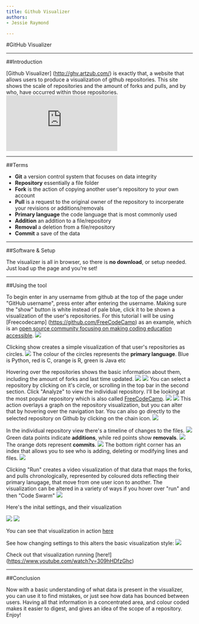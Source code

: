 ```yaml
---
title: Github Visualizer
authors:
- Jessie Raymond

---
```

#GitHub Visualizer
***
##Introduction

[Github Visualizer] (http://ghv.artzub.com/) is exactly that, a website that allows users to produce a visualization of github repositories. This site shows the scale of repositories and the amount of forks and pulls, and by who, have occurred within those repositories.
![](http://s17.photobucket.com/user/Dragon_Tamer13/media/1.jpg.html)
***
##Terms

- **Git** a version control system that focuses on data integrity 
- **Repository** essentially a file folder
- **Fork** is the action of copying another user's repository to your own account
- **Pull** is a request to the original owner of the repository to incorperate your revisions or additions/removals
- **Primary language** the code language that is most commonly used
- **Addition** an addition to a file/repository
- **Removal** a deletion from a file/repository
- **Commit** a save of the data

***
##Software & Setup

The visualizer is all in browser, so there is **no download**, or setup needed. Just load up the page and you're set!
***

##Using the tool

To begin enter in any username from github at the top of the page under "GitHub username", press enter after entering the username. Making sure the "show" button is white instead of pale blue, click it to be shown a visualization of the user's repositories. For this tutorial I will be using [Freecodecamp] (https://github.com/FreeCodeCamp) as an example, which is an [open source community focusing on making coding education accessible](http://www.freecodecamp.com/). 
![](http://i17.photobucket.com/albums/b99/Dragon_Tamer13/2.jpg)

Clicking show creates a simple visualization of that user's repositories as circles. 
![](http://i17.photobucket.com/albums/b99/Dragon_Tamer13/3.jpg)
The colour of the circles represents the **primary language**. Blue is Python, red is C, orange is R, green is Java etc

Hovering over the repositories shows the basic information about them, including the amount of forks and last time updated. 
![](http://i17.photobucket.com/albums/b99/Dragon_Tamer13/5.png)
![](http://i17.photobucket.com/albums/b99/Dragon_Tamer13/5.png)
You can select a repository by clicking on it's circle, or scrolling in the top bar in the second section. Click "Analyze" to view the individual repository. I'll be looking at the most popular repository which is also called [FreeCodeCamp](https://github.com/FreeCodeCamp/FreeCodeCamp).
![](http://i17.photobucket.com/albums/b99/Dragon_Tamer13/6.png)
![](http://i17.photobucket.com/albums/b99/Dragon_Tamer13/7.png)
This action overlays a graph on the repository visualization, but you can alter that by hovering over the navigation bar. 
You can also go directly to the selected repository on Github by clicking on the chain icon.
![](http://i17.photobucket.com/albums/b99/Dragon_Tamer13/8.png)

In the individual repository view there's a timeline of changes to the files. 
![](http://i17.photobucket.com/albums/b99/Dragon_Tamer13/9.jpg)
Green data points indicate **additions**, while red points show **removals**. 
![](http://i17.photobucket.com/albums/b99/Dragon_Tamer13/10.png)
The orange dots represent **commits**. 
![](http://i17.photobucket.com/albums/b99/Dragon_Tamer13/11.png)
The bottom right corner has an index that allows you to see who is adding, deleting or modifying lines and files.
![](http://i17.photobucket.com/albums/b99/Dragon_Tamer13/12.jpg)

Clicking "Run" creates a video visualization of that data that maps the forks, and pulls chronologically, represented by coloured dots reflecting their primary lanugage, that move from one user icon to another.
The visualization can be altered in a variety of ways if you hover over "run" and then "Code Swarm"
![](http://i17.photobucket.com/albums/b99/Dragon_Tamer13/13.png)

Here's the inital settings, and their visualization 

![](http://i17.photobucket.com/albums/b99/Dragon_Tamer13/14.png)
![](http://i17.photobucket.com/albums/b99/Dragon_Tamer13/15.png)



You can see that visualization in action [here](https://www.youtube.com/watch?v=XOrY2GWo5-U&feature=youtu.be&hd=1) 

See how changing settings to this alters the basic visualization style:
![](http://i17.photobucket.com/albums/b99/Dragon_Tamer13/settings.png)

Check out that visualization running [here!] (https://www.youtube.com/watch?v=309hHDfzGhc)
***
##Conclusion

Now with a basic understanding of what data is present in the visualizer, you can use it to find mistakes, or just see how data has bounced between users. 
Having all that information in a concentrated area, and colour coded makes it easier to digest, and gives an idea of the scope of a repository. 
Enjoy!

